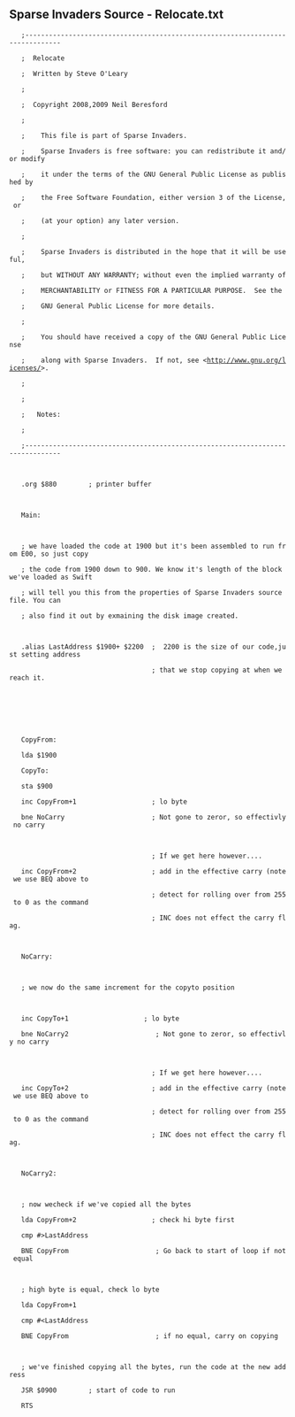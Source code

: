 ## Sparse Invaders Source - Relocate.txt

`   ;-------------------------------------------------------------------------------`

`   ;  Relocate`

`   ;  Written by Steve O'Leary`

`   ;`

`   ;  Copyright 2008,2009 Neil Beresford`

`   ;`

`   ;    This file is part of Sparse Invaders.`

`   ;    Sparse Invaders is free software: you can redistribute it and/or modify`

`   ;    it under the terms of the GNU General Public License as published by`

`   ;    the Free Software Foundation, either version 3 of the License, or`

`   ;    (at your option) any later version.`

`   ;`

`   ;    Sparse Invaders is distributed in the hope that it will be useful,`

`   ;    but WITHOUT ANY WARRANTY; without even the implied warranty of`

`   ;    MERCHANTABILITY or FITNESS FOR A PARTICULAR PURPOSE.  See the`

`   ;    GNU General Public License for more details.`

`   ;`

`   ;    You should have received a copy of the GNU General Public License`

`   ;    along with Sparse Invaders.  If not, see <`[`http://www.gnu.org/licenses/`](http://www.gnu.org/licenses/)`>.`

`   ;`

`   ;`

`   ;   Notes:`

`   ;`

`   ;-------------------------------------------------------------------------------`

`   `

`   .org $880        ; printer buffer`

`   `

`   Main:`

`   `

`   ; we have loaded the code at 1900 but it's been assembled to run from E00, so just copy`

`   ; the code from 1900 down to 900. We know it's length of the block we've loaded as Swift`

`   ; will tell you this from the properties of Sparse Invaders source file. You can `

`   ; also find it out by exmaining the disk image created. `

`   `

`   .alias LastAddress $1900+ $2200  ;  2200 is the size of our code,just setting address`

`                                    ; that we stop copying at when we reach it.`

`   `

`   `

`   `

`   CopyFrom:`

`   lda $1900`

`   CopyTo:`

`   sta $900`

`   inc CopyFrom+1                   ; lo byte`

`   bne NoCarry                      ; Not gone to zeror, so effectivly no carry`

`   `

`                                    ; If we get here however....`

`   inc CopyFrom+2                   ; add in the effective carry (note we use BEQ above to`

`                                    ; detect for rolling over from 255 to 0 as the command`

`                                    ; INC does not effect the carry flag. `

`    `

`   NoCarry:                                `

`   `

`   ; we now do the same increment for the copyto position`

`                                    `

`   inc CopyTo+1                   ; lo byte`

`   bne NoCarry2                      ; Not gone to zeror, so effectivly no carry`

`   `

`                                    ; If we get here however....`

`   inc CopyTo+2                     ; add in the effective carry (note we use BEQ above to`

`                                    ; detect for rolling over from 255 to 0 as the command`

`                                    ; INC does not effect the carry flag. `

`   `

`   NoCarry2:`

`   `

`   ; now wecheck if we've copied all the bytes`

`   lda CopyFrom+2                   ; check hi byte first`

`   cmp #>LastAddress`

`   BNE CopyFrom                      ; Go back to start of loop if not equal`

`   `

`   ; high byte is equal, check lo byte`

`   lda CopyFrom+1`

`   cmp #<LastAddress`

`   BNE CopyFrom                      ; if no equal, carry on copying`

`   `

`   ; we've finished copying all the bytes, run the code at the new address`

`   JSR $0900        ; start of code to run`

`   RTS`
